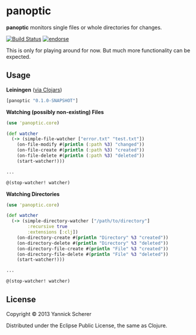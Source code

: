 # panoptic

__panoptic__ monitors single files or whole directories for changes.

[![Build Status](https://travis-ci.org/xsc/panoptic.png)](https://travis-ci.org/xsc/panoptic)
[![endorse](https://api.coderwall.com/xsc/endorsecount.png)](https://coderwall.com/xsc)

This is only for playing around for now. But much more functionality can be expected.

## Usage

__Leiningen__ ([via Clojars](https://clojars.org/panoptic))

```clojure
[panoptic "0.1.0-SNAPSHOT"]
```

__Watching (possibly non-existing) Files__

```clojure
(use 'panoptic.core)

(def watcher
  (-> (simple-file-watcher ["error.txt" "test.txt"])
    (on-file-modify #(println (:path %3) "changed"))
    (on-file-create #(println (:path %3) "created"))
    (on-file-delete #(println (:path %3) "deleted"))
    (start-watcher!)))

...

@(stop-watcher! watcher)
```

__Watching Directories__

```clojure
(use 'panoptic.core)

(def watcher
  (-> (simple-directory-watcher ["/path/to/directory"] 
        :recursive true 
        :extensions [:clj])
    (on-directory-create #(println "Directory" %3 "created"))
    (on-directory-delete #(println "Directory" %3 "deleted"))
    (on-directory-file-create #(println "File" %3 "created"))
    (on-directory-file-delete #(println "File" %3 "deleted"))
    (start-watcher!)))

...

@(stop-watcher! watcher)
```

## License

Copyright &copy; 2013 Yannick Scherer

Distributed under the Eclipse Public License, the same as Clojure.
